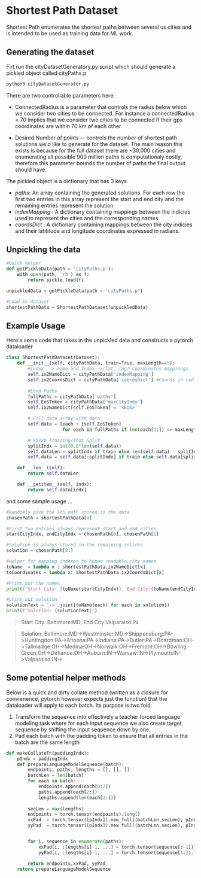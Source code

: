 # Shortest Path Dataset


Shortest Path enumerates the shortest paths between several us cities and is intended to be used as training data for ML work. 


## Generating the dataset

Firt run the cityDatasetGeneratory.py script which should generate a pickled object called cityPaths.p

```bash
python3 cityDatasetGenerator.py
```
There are two controllable parameters here:

* ConnectedRadius is a parameter that controls the radius below which we consider two cities to be connected. For instance a connectedRadius = 70 implies that we consider two cities to be connected if their gps coordinates are within 70 km of each other

* Desired Number of points -- controls the number of shortest path solutions we'd like to generate for the dataset. The main reason this exists is because for the full dataset there are ~30,000 cities and enumerating all possible 900 million paths is computationaly costly, therefore this parameter bounds the number of paths the final output should have.

The pickled object is a dictionary that has 3 keys

* *paths*: An array containing the generated solutions. For each row the first two entries in this array represent the start and end city and the remaining entries represent the solution
* *indexMapping* : A dictionary containing mappings between the indicies used to represent the cities and the corresponding names
* *coordsDict* : A dictionary containing mappings between the city indicies and their latititude and longitude coordinates expressed in radians.


## Unpickling the data

```python
#Quick helper
def getPickleData(path = 'cityPaths.p'):
    with open(path, 'rb') as f:
        return pickle.load(f)

unpickledData = getPickleData(path = 'cityPaths.p')

#Load in dataset
shortestPathData = ShortestPathDataset(unpickledData)

```


## Example Usage
Here's some code that takes in the unpickled data and constructs a pytorch dataloader

```python
class ShortestPathDataset(Dataset):
    def __init__(self, cityPathData, train=True, maxLength=45):
        #Index --> name and Index-->(lat, lng) coordinates mappinngs
        self.ix2NameDict = cityPathData['indexMapping']
        self.ix2CoordsDict = cityPathData['coordsDict'] #Coords in radians
        
        #Load Paths
        fullPaths = cityPathData['paths']
        self.EoSToken = cityPathData['maxCityIndx']
        self.ix2NameDict[self.EoSToken] = '<EOS>'

        # Fill data array with data
        self.data = [each + [self.EoSToken]
                     for each in fullPaths if len(each[2:]) <= maxLength]

        # 80/20 Training/Test Split
        splitIndx = int(0.8*len(self.data))
        self.dataLen = splitIndx if train else len(self.data) - splitIndx
        self.data = self.data[:splitIndx] if train else self.data[splitIndx:]

    def __len__(self):
        return self.dataLen

    def __getitem__(self, indx):
        return self.data[indx]
```

and some sample usage ...

``` python
#Randomly pick the 5th path stored in the data
chosenPath = shortestPathData[4]

#First two entries always represent start and end cities
startCityIndx, endCityIndx = chosenPath[0], chosenPath[1]

#Solution is always stored in the remaining entires
solution = chosenPath[2:]

#Helper for mapping indexes to human readable city names
toName  = lambda x : shortestPathData.ix2NameDict[x]
toCoordinates = lambda x: shortestPathData.ix2CoordsDict[x]

#Print out the names 
print(f'Start City: {toName(startCityIndx)}, End City:{toName(endCityIndx)}')

#print out solution
solutionText = '->'.join([toName(each) for each in solution])
print(f'Solution: {solutionText}')

```

> Start City: Baltimore:MD, End City:Valparaiso:IN

> Solution: Baltimore:MD->Westminster:MD->Shippensburg:PA->Huntingdon:PA->Altoona:PA->Indiana:PA->Butler:PA->Boardman:OH->Tallmadge:OH->Medina:OH->Norwalk:OH->Fremont:OH->Bowling Green:OH->Defiance:OH->Auburn:IN->Warsaw:IN->Plymouth:IN->Valparaiso:IN-><EOS>

## Some potential helper methods

Below is a quick and dirty collate method (written as a closure for convienence, pytorch however expects just the function) that the dataloader will apply to each batch. Its purpose is two fold:
1. Transform the sequence into effectively a teacher forced language modeling task where for each input sequence we also create target sequence by shifting the input sequence down by one.   
2. Pad each batch with the padding token to ensure that all entries in the batch are the same length   


```python
def makeCollateFn(paddingIndx):
    pIndx = paddingIndx
    def prepareLanguageModelSequence(batch):
        endpoints, paths, lengths = [], [], []
        batchLen = len(batch)
        for each in batch:
            endpoints.append(each[0:2])
            paths.append(each[2:])
            lengths.append(len(each[2:]))
    
        seqLen = max(lengths)
        endpoints = torch.tensor(endpoints).long()
        xxPad  = torch.tensor([pIndx]).new_full((batchLen,seqLen), pIndx)
        yyPad  = torch.tensor([pIndx]).new_full((batchLen,seqLen), pIndx)


        for i, sequence in enumerate(paths):
            xxPad[i, :lengths[i]-1, ...] = torch.tensor(sequence[:-1]).long()
            yyPad[i, :lengths[i]-1, ...] = torch.tensor(sequence[1:]).long()

        return endpoints,xxPad, yyPad
    return prepareLanguageModelSequence
```
